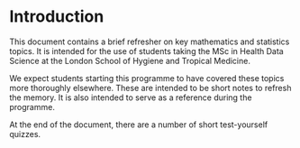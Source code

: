 Introduction
=======================
This document contains a brief refresher on key mathematics and statistics topics. It is intended for the use of students taking the MSc in Health Data Science at the London School of Hygiene and Tropical Medicine.

We expect students starting this programme to have covered these topics more thoroughly elsewhere. These are intended to be short notes to refresh the memory. It is also intended to serve as a reference during the programme.

At the end of the document, there are a number of short test-yourself quizzes.


